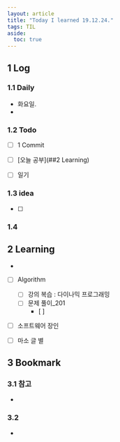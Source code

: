 ```yaml
---
layout: article
title: "Today I learned 19.12.24."
tags: TIL
aside:
  toc: true
---
```


## 1 Log

### 1.1 Daily

- 화요일. 
- 

### 1.2 Todo

- [ ] 1 Commit
- [ ] [오늘 공부](##2 Learning)
- [ ] 일기


### 1.3 idea

- [ ] 

### 1.4 

## 2 Learning

- 
  
- [ ] Algorithm
  
  - [ ] 강의 복습 : 다이나믹 프로그래밍
  - [ ] 문제 풀이_201
    - [ ] 
  
- [ ] 소프트웨어 장인

- [ ] 마소 글 별

  

  




## 3 Bookmark
### 3.1 참고

- 

### 3.2 

- 